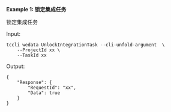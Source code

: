 **Example 1: 锁定集成任务**

锁定集成任务

Input: 

```
tccli wedata UnlockIntegrationTask --cli-unfold-argument  \
    --ProjectId xx \
    --TaskId xx
```

Output: 
```
{
    "Response": {
        "RequestId": "xx",
        "Data": true
    }
}
```


